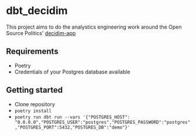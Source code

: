# dbt_decidim
This project aims to do the analystics engineering work around the Open Source Politics' [decidim-app](https://github.com/OpenSourcePolitics/decidim-app)

## Requirements
- Poetry
- Credentials of your Postgres database available

## Getting started
- Clone repository
- `poetry install`
- `poetry run dbt run --vars '{"POSTGRES_HOST": "0.0.0.0","POSTGRES_USER":"postgres","POSTGRES_PASSWORD":"postgres","POSTGRES_PORT":5432,"POSTGRES_DB":"demo"}'`
